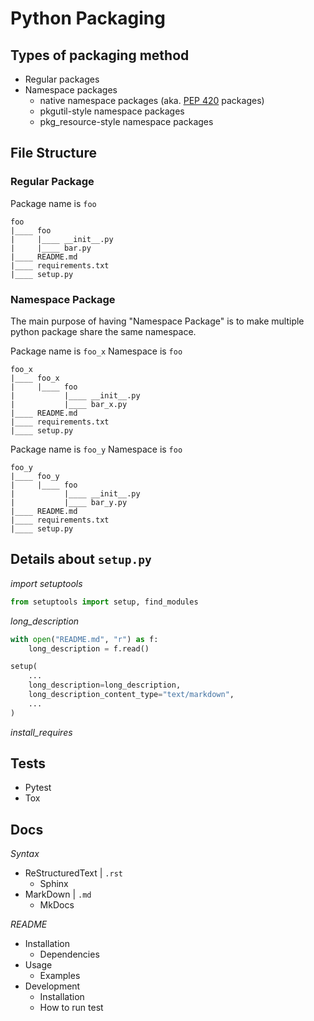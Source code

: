 # Python Packaging

## Types of packaging method

- Regular packages
- Namespace packages
    - native namespace packages (aka. [PEP 420](https://www.python.org/dev/peps/pep-0420/) packages)
    - pkgutil-style namespace packages
    - pkg_resource-style namespace packages



## File Structure

### Regular Package

Package name is `foo`

```
foo
|____ foo
|     |____ __init__.py
|     |____ bar.py
|____ README.md
|____ requirements.txt
|____ setup.py
```

### Namespace Package

The main purpose of having "Namespace Package" is to make multiple python package share the same namespace. 

Package name is `foo_x`
Namespace is `foo`

```
foo_x
|____ foo_x
|     |____ foo
|           |____ __init__.py
|           |____ bar_x.py
|____ README.md
|____ requirements.txt
|____ setup.py
```

Package name is `foo_y`
Namespace is `foo`

```
foo_y
|____ foo_y
|     |____ foo
|           |____ __init__.py
|           |____ bar_y.py
|____ README.md
|____ requirements.txt
|____ setup.py
```


## Details about `setup.py`

*import setuptools*
```python
from setuptools import setup, find_modules
```

*long_description*
```python
with open("README.md", "r") as f:
    long_description = f.read()

setup(
    ...
    long_description=long_description,
    long_description_content_type="text/markdown",
    ...
)
```

*install_requires*

## Tests

- Pytest
- Tox

## Docs

*Syntax*
- ReStructuredText | `.rst`
    - Sphinx
- MarkDown | `.md`
    - MkDocs

*README*

- Installation
    - Dependencies
- Usage
    - Examples
- Development
    - Installation
    - How to run test
